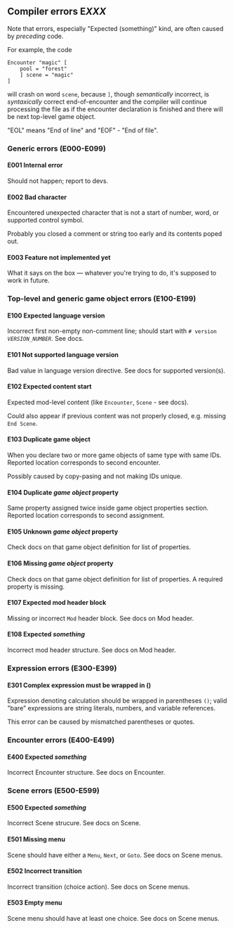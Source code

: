 ## Compiler errors E*XXX*
Note that errors, especially "Expected (something)" kind, are often caused by _preceding_ code. 

For example, the code
```
Encounter "magic" [
    pool = "forest" 
    ] scene = "magic"
]
```
will crash on word `scene`, because `]`, though _semantically_ incorrect, is _syntaxically_ correct end-of-encounter and the compiler will continue processing the file as if the encounter declaration is finished and there will be next top-level game object.

"EOL" means "End of line" and "EOF" - "End of file". 
### Generic errors (E000-E099)
#### E001 Internal error
Should not happen; report to devs.
#### E002 Bad character
Encountered unexpected character that is not a start of number, word, or supported control symbol. 

Probably you closed a comment or string too early and its contents poped out.
#### E003 Feature not implemented yet
What it says on the box &mdash; whatever you're trying to do, it's supposed to work in future.
### Top-level and generic game object errors (E100-E199)
#### E100 Expected language version
Incorrect first non-empty non-comment line; should start with `# version `*`VERSION_NUMBER`*. See docs.
#### E101 Not supported language version
Bad value in language version directive. See docs for supported version(s).
#### E102 Expected content start
Expected mod-level content (like `Encounter`, `Scene` - see docs). 

Could also appear if previous content was not properly closed, e.g. missing `End Scene`.
#### E103 Duplicate game object
When you declare two or more game objects of same type with same IDs. Reported location corresponds to second encounter.

Possibly caused by copy-pasing and not making IDs unique.
#### E104 Duplicate *game object* property
Same property assigned twice inside game object properties section. Reported location corresponds to second assignment.
#### E105 Unknown *game object* property
Check docs on that game object definition for list of properties.
#### E106 Missing *game object* property
Check docs on that game object definition for list of properties. A required property is missing. 
#### E107 Expected mod header block
Missing or incorrect `Mod` header block. See docs on Mod header.
#### E108 Expected *something*
Incorrect mod header structure. See docs on Mod header.
### Expression errors (E300-E399)
#### E301 Complex expression must be wrapped in ()
Expression denoting calculation should be wrapped in parentheses `()`; valid "bare" expressions are string literals, numbers, and variable references.

This error can be caused by mismatched parentheses or quotes.
### Encounter errors (E400-E499)
#### E400 Expected *something*
Incorrect Encounter structure. See docs on Encounter.
### Scene errors (E500-E599)
#### E500 Expected *something*
Incorrect Scene strucure. See docs on Scene.
#### E501 Missing menu
Scene should have either a `Menu`, `Next`, or `Goto`. See docs on Scene menus.
#### E502 Incorrect transition
Incorrect transition (choice action). See docs on Scene menus.
#### E503 Empty menu
Scene menu should have at least one choice. See docs on Scene menus.
